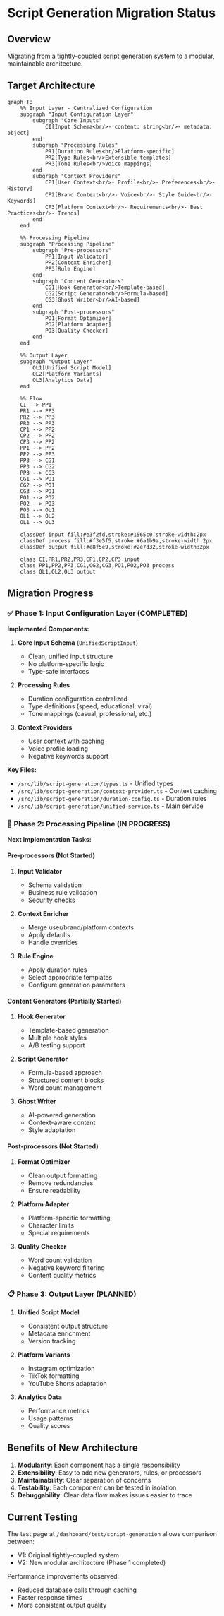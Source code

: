 # Script Generation Migration Status

## Overview

Migrating from a tightly-coupled script generation system to a modular, maintainable architecture.

## Target Architecture

```mermaid
graph TB
    %% Input Layer - Centralized Configuration
    subgraph "Input Configuration Layer"
        subgraph "Core Inputs"
            CI[Input Schema<br/>- content: string<br/>- metadata: object]
        end
        subgraph "Processing Rules"
            PR1[Duration Rules<br/>Platform-specific]
            PR2[Type Rules<br/>Extensible templates]
            PR3[Tone Rules<br/>Voice mappings]
        end
        subgraph "Context Providers"
            CP1[User Context<br/>- Profile<br/>- Preferences<br/>- History]
            CP2[Brand Context<br/>- Voice<br/>- Style Guide<br/>- Keywords]
            CP3[Platform Context<br/>- Requirements<br/>- Best Practices<br/>- Trends]
        end
    end

    %% Processing Pipeline
    subgraph "Processing Pipeline"
        subgraph "Pre-processors"
            PP1[Input Validator]
            PP2[Context Enricher]
            PP3[Rule Engine]
        end
        subgraph "Content Generators"
            CG1[Hook Generator<br/>Template-based]
            CG2[Script Generator<br/>Formula-based]
            CG3[Ghost Writer<br/>AI-based]
        end
        subgraph "Post-processors"
            PO1[Format Optimizer]
            PO2[Platform Adapter]
            PO3[Quality Checker]
        end
    end

    %% Output Layer
    subgraph "Output Layer"
        OL1[Unified Script Model]
        OL2[Platform Variants]
        OL3[Analytics Data]
    end

    %% Flow
    CI --> PP1
    PR1 --> PP3
    PR2 --> PP3
    PR3 --> PP3
    CP1 --> PP2
    CP2 --> PP2
    CP3 --> PP2
    PP1 --> PP2
    PP2 --> PP3
    PP3 --> CG1
    PP3 --> CG2
    PP3 --> CG3
    CG1 --> PO1
    CG2 --> PO1
    CG3 --> PO1
    PO1 --> PO2
    PO2 --> PO3
    PO3 --> OL1
    OL1 --> OL2
    OL1 --> OL3

    classDef input fill:#e3f2fd,stroke:#1565c0,stroke-width:2px
    classDef process fill:#f3e5f5,stroke:#6a1b9a,stroke-width:2px
    classDef output fill:#e8f5e9,stroke:#2e7d32,stroke-width:2px

    class CI,PR1,PR2,PR3,CP1,CP2,CP3 input
    class PP1,PP2,PP3,CG1,CG2,CG3,PO1,PO2,PO3 process
    class OL1,OL2,OL3 output
```

## Migration Progress

### ✅ Phase 1: Input Configuration Layer (COMPLETED)

**Implemented Components:**

1. **Core Input Schema** (`UnifiedScriptInput`)

   - Clean, unified input structure
   - No platform-specific logic
   - Type-safe interfaces

2. **Processing Rules**

   - Duration configuration centralized
   - Type definitions (speed, educational, viral)
   - Tone mappings (casual, professional, etc.)

3. **Context Providers**
   - User context with caching
   - Voice profile loading
   - Negative keywords support

**Key Files:**

- `/src/lib/script-generation/types.ts` - Unified types
- `/src/lib/script-generation/context-provider.ts` - Context caching
- `/src/lib/script-generation/duration-config.ts` - Duration rules
- `/src/lib/script-generation/unified-service.ts` - Main service

### 🚧 Phase 2: Processing Pipeline (IN PROGRESS)

**Next Implementation Tasks:**

#### Pre-processors (Not Started)

1. **Input Validator**

   - Schema validation
   - Business rule validation
   - Security checks

2. **Context Enricher**

   - Merge user/brand/platform contexts
   - Apply defaults
   - Handle overrides

3. **Rule Engine**
   - Apply duration rules
   - Select appropriate templates
   - Configure generation parameters

#### Content Generators (Partially Started)

1. **Hook Generator**

   - Template-based generation
   - Multiple hook styles
   - A/B testing support

2. **Script Generator**

   - Formula-based approach
   - Structured content blocks
   - Word count management

3. **Ghost Writer**
   - AI-powered generation
   - Context-aware content
   - Style adaptation

#### Post-processors (Not Started)

1. **Format Optimizer**

   - Clean output formatting
   - Remove redundancies
   - Ensure readability

2. **Platform Adapter**

   - Platform-specific formatting
   - Character limits
   - Special requirements

3. **Quality Checker**
   - Word count validation
   - Negative keyword filtering
   - Content quality metrics

### 📋 Phase 3: Output Layer (PLANNED)

1. **Unified Script Model**

   - Consistent output structure
   - Metadata enrichment
   - Version tracking

2. **Platform Variants**

   - Instagram optimization
   - TikTok formatting
   - YouTube Shorts adaptation

3. **Analytics Data**
   - Performance metrics
   - Usage patterns
   - Quality scores

## Benefits of New Architecture

1. **Modularity**: Each component has a single responsibility
2. **Extensibility**: Easy to add new generators, rules, or processors
3. **Maintainability**: Clear separation of concerns
4. **Testability**: Each component can be tested in isolation
5. **Debuggability**: Clear data flow makes issues easier to trace

## Current Testing

The test page at `/dashboard/test/script-generation` allows comparison between:

- V1: Original tightly-coupled system
- V2: New modular architecture (Phase 1 completed)

Performance improvements observed:

- Reduced database calls through caching
- Faster response times
- More consistent output quality
